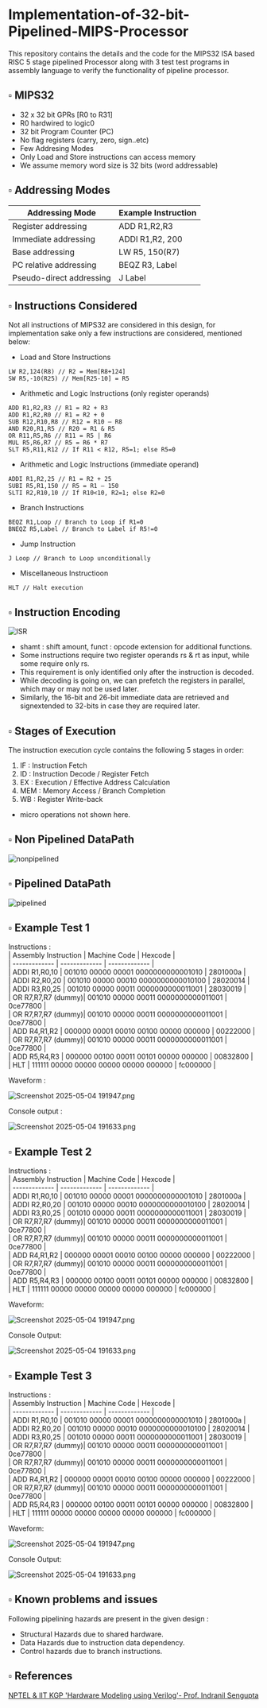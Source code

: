 # Implementation-of-32-bit-Pipelined-MIPS-Processor

This repository contains the details and the code for the MIPS32 ISA based RISC 5 stage pipelined Processor along with 3 test test programs in assembly language to verify the functionality of pipeline processor.  

## ▫️ MIPS32  
- 32 x 32 bit GPRs [R0 to R31]  
- R0 hardwired to logic0  
- 32 bit Program Counter (PC)  
- No flag registers (carry, zero, sign..etc)  
- Few Addresing Modes  
- Only Load and Store instructions can access memory  
- We assume memory word size is 32 bits (word addressable)  
## ▫️ Addressing Modes  
| Addressing Mode | Example Instruction |
| -------------- | -------------------------------------------------------------------------------------------------------------------------------------------------------------------- |
| Register addressing | ADD R1,R2,R3      |
| Immediate addressing | ADDI R1,R2, 200       |
| Base addressing      | LW R5, 150(R7)    |
| PC relative addressing  | BEQZ R3, Label   |
| Pseudo-direct addressing | J Label      |
## ▫️ Instructions Considered  
Not all instructions of MIPS32 are considered in this design, for implementation sake only a few instructions are considered, mentioned below:  
- Load and Store Instructions  
```
LW R2,124(R8) // R2 = Mem[R8+124]  
SW R5,-10(R25) // Mem[R25-10] = R5  
```
- Arithmetic and Logic Instructions (only register operands)  
```
ADD R1,R2,R3 // R1 = R2 + R3  
ADD R1,R2,R0 // R1 = R2 + 0  
SUB R12,R10,R8 // R12 = R10 – R8  
AND R20,R1,R5 // R20 = R1 & R5  
OR R11,R5,R6 // R11 = R5 | R6  
MUL R5,R6,R7 // R5 = R6 * R7  
SLT R5,R11,R12 // If R11 < R12, R5=1; else R5=0 
```
- Arithmetic and Logic Instructions (immediate operand)  
```
ADDI R1,R2,25 // R1 = R2 + 25  
SUBI R5,R1,150 // R5 = R1 – 150  
SLTI R2,R10,10 // If R10<10, R2=1; else R2=0 
```
- Branch Instructions  
```
BEQZ R1,Loop // Branch to Loop if R1=0  
BNEQZ R5,Label // Branch to Label if R5!=0  
```
- Jump Instruction  
```
J Loop // Branch to Loop unconditionally  
```
- Miscellaneous Instructioon  
```
HLT // Halt execution 
```
## ▫️ Instruction Encoding  
![ISR](https://user-images.githubusercontent.com/68592620/231771092-0c93aeb3-6b01-478f-a363-ecadb1ec578a.png)  
- shamt : shift amount, funct : opcode extension for additional functions.
- Some instructions require two register operands rs & rt as input, while some require only rs. 
- This requirement is only identified only after the instruction is decoded. 
- While decoding is going on, we can prefetch the registers in parallel, which may or may not be used later. 
- Similarly, the 16-bit and 26-bit immediate data are retrieved and signextended to 32-bits in case they are required later.  
## ▫️ Stages of Execution  
The instruction execution cycle contains the following 5 stages in order:  
1. IF : Instruction Fetch  
2. ID : Instruction Decode / Register Fetch  
3. EX : Execution / Effective Address Calculation  
4. MEM : Memory Access / Branch Completion  
5. WB : Register Write-back  
- micro operations not shown here.
## ▫️ Non Pipelined DataPath  
![nonpipelined](https://user-images.githubusercontent.com/68592620/231771101-f7ea7e00-5c8c-4b6d-ae0c-a0419066e7ad.png)  
## ▫️ Pipelined DataPath  
![pipelined](https://user-images.githubusercontent.com/68592620/231771102-12c05fa9-6e74-4835-abc6-1bd9b20e8453.png)  

## ▫️ Example Test 1   
 
Instructions :  
| Assembly Instruction  | Machine Code | Hexcode |  
| ------------- | ------------- | ------------- |  
| ADDI R1,R0,10  | 001010 00000 00001 0000000000001010  | 2801000a  |  
| ADDI R2,R0,20 | 001010 00000 00010 0000000000010100  | 28020014  |  
| ADDI R3,R0,25 | 001010 00000 00011 0000000000011001  | 28030019  |  
| OR R7,R7,R7 (dummy)| 001010 00000 00011 0000000000011001  | 0ce77800  |  
| OR R7,R7,R7 (dummy)| 001010 00000 00011 0000000000011001  | 0ce77800  |  
| ADD R4,R1,R2 | 000000 00001 00010 00100 00000 000000  | 00222000  |  
| OR R7,R7,R7 (dummy)| 001010 00000 00011 0000000000011001  | 0ce77800 |  
| ADD R5,R4,R3 | 000000 00100 00011 00101 00000 000000  | 00832800  |  
| HLT | 111111 00000 00000 00000 00000 000000  | fc000000  |  


Waveform :  

![Screenshot 2025-05-04 191947.png](<https://media-hosting.imagekit.io/3164ce249b934a23/Screenshot 2025-05-04 191947.png?Expires=1840977634&Key-Pair-Id=K2ZIVPTIP2VGHC&Signature=V2ATnnO-mqemxuztCtbx5-UZimxA2YWd~MUskf65vWxlyB6Iv7U5CTotdoPK60HDdRRWs8Ggg2qWfvB-Agyzv~~Kmxbe8m58wRmpYIpxT0PY0cX83jMvmCIxGFDz5e5JqRu6Fa59CmY~ZemqgXQ4CoJ0KUAWMHuYHp3q~nUEPHqXbvZozeIamRrRvHi3DKSWQNwrrGNrOLG-S8HCJFAoIxFgOi0TWsiDKBKsla7-87MpHwUafN~WyAOD5NavL7MOYP4Gy783DgJUA5JgwHJrZxoiF9~sNIDSrYMLqYJgqpbYoxlFZ~K29Gslk-Y~lJV8UEP4ncuFVATB18CYdMUKBg__>)

Console output :  

![Screenshot 2025-05-04 191633.png](<https://media-hosting.imagekit.io/2dcddde7ccd742d4/Screenshot 2025-05-04 191633.png?Expires=1840977885&Key-Pair-Id=K2ZIVPTIP2VGHC&Signature=zRQ9h8vnFoUnZ~w7lgQ~BEUhGeAtIzZ6tCuRnT-A8N6rOH0DD8QhKAfAyFHwoNEplbPOLZhQkcsCgA6SDv3E4T9mofdTYmULWVyG09~rlIm8ghtgpOfW4C2QHCN3IUe2iQbO-OGzqun7bWCyqB1aD~xV2G-bSO0pEjKE15mJbiafPz1tXjCNquTlQMOFFIuw7Lv2adTRVpvmiFrTE5qh34xOSh4pR44mLc~mDFD6iHDkP3qnTHQ-iJtuAVsY1TCI1TsT1EaIKBpCTJboymcIoHMVPOgQKVrde~1mq95KxC2xFflPNnmoiEry8~iJxxf7sYUPcsyEGVs7MaMPhea5WA__>)

## ▫️ Example Test 2

Instructions :  
| Assembly Instruction  | Machine Code | Hexcode |  
| ------------- | ------------- | ------------- |  
| ADDI R1,R0,10  | 001010 00000 00001 0000000000001010  | 2801000a  |  
| ADDI R2,R0,20 | 001010 00000 00010 0000000000010100  | 28020014  |  
| ADDI R3,R0,25 | 001010 00000 00011 0000000000011001  | 28030019  |  
| OR R7,R7,R7 (dummy)| 001010 00000 00011 0000000000011001  | 0ce77800  |  
| OR R7,R7,R7 (dummy)| 001010 00000 00011 0000000000011001  | 0ce77800  |  
| ADD R4,R1,R2 | 000000 00001 00010 00100 00000 000000  | 00222000  |  
| OR R7,R7,R7 (dummy)| 001010 00000 00011 0000000000011001  | 0ce77800 |  
| ADD R5,R4,R3 | 000000 00100 00011 00101 00000 000000  | 00832800  |  
| HLT | 111111 00000 00000 00000 00000 000000  | fc000000  |  

Waveform:

![Screenshot 2025-05-04 191947.png](<https://media-hosting.imagekit.io/3164ce249b934a23/Screenshot%202025-05-04%20191947.png?Expires=1840977634&Key-Pair-Id=K2ZIVPTIP2VGHC&Signature=V2ATnnO-mqemxuztCtbx5-UZimxA2YWd~MUskf65vWxlyB6Iv7U5CTotdoPK60HDdRRWs8Ggg2qWfvB-Agyzv~~Kmxbe8m58wRmpYIpxT0PY0cX83jMvmCIxGFDz5e5JqRu6Fa59CmY~ZemqgXQ4CoJ0KUAWMHuYHp3q~nUEPHqXbvZozeIamRrRvHi3DKSWQNwrrGNrOLG-S8HCJFAoIxFgOi0TWsiDKBKsla7-87MpHwUafN~WyAOD5NavL7MOYP4Gy783DgJUA5JgwHJrZxoiF9~sNIDSrYMLqYJgqpbYoxlFZ~K29Gslk-Y~lJV8UEP4ncuFVATB18CYdMUKBg__>)

Console Output:

![Screenshot 2025-05-04 191633.png](<https://media-hosting.imagekit.io/2dcddde7ccd742d4/Screenshot%202025-05-04%20191633.png?Expires=1840977885&Key-Pair-Id=K2ZIVPTIP2VGHC&Signature=zRQ9h8vnFoUnZ~w7lgQ~BEUhGeAtIzZ6tCuRnT-A8N6rOH0DD8QhKAfAyFHwoNEplbPOLZhQkcsCgA6SDv3E4T9mofdTYmULWVyG09~rlIm8ghtgpOfW4C2QHCN3IUe2iQbO-OGzqun7bWCyqB1aD~xV2G-bSO0pEjKE15mJbiafPz1tXjCNquTlQMOFFIuw7Lv2adTRVpvmiFrTE5qh34xOSh4pR44mLc~mDFD6iHDkP3qnTHQ-iJtuAVsY1TCI1TsT1EaIKBpCTJboymcIoHMVPOgQKVrde~1mq95KxC2xFflPNnmoiEry8~iJxxf7sYUPcsyEGVs7MaMPhea5WA__>)


## ▫️ Example Test 3

Instructions :  
| Assembly Instruction  | Machine Code | Hexcode |  
| ------------- | ------------- | ------------- |  
| ADDI R1,R0,10  | 001010 00000 00001 0000000000001010  | 2801000a  |  
| ADDI R2,R0,20 | 001010 00000 00010 0000000000010100  | 28020014  |  
| ADDI R3,R0,25 | 001010 00000 00011 0000000000011001  | 28030019  |  
| OR R7,R7,R7 (dummy)| 001010 00000 00011 0000000000011001  | 0ce77800  |  
| OR R7,R7,R7 (dummy)| 001010 00000 00011 0000000000011001  | 0ce77800  |  
| ADD R4,R1,R2 | 000000 00001 00010 00100 00000 000000  | 00222000  |  
| OR R7,R7,R7 (dummy)| 001010 00000 00011 0000000000011001  | 0ce77800 |  
| ADD R5,R4,R3 | 000000 00100 00011 00101 00000 000000  | 00832800  |  
| HLT | 111111 00000 00000 00000 00000 000000  | fc000000  |  

Waveform:

![Screenshot 2025-05-04 191947.png](<https://media-hosting.imagekit.io/3164ce249b934a23/Screenshot%202025-05-04%20191947.png?Expires=1840977634&Key-Pair-Id=K2ZIVPTIP2VGHC&Signature=V2ATnnO-mqemxuztCtbx5-UZimxA2YWd~MUskf65vWxlyB6Iv7U5CTotdoPK60HDdRRWs8Ggg2qWfvB-Agyzv~~Kmxbe8m58wRmpYIpxT0PY0cX83jMvmCIxGFDz5e5JqRu6Fa59CmY~ZemqgXQ4CoJ0KUAWMHuYHp3q~nUEPHqXbvZozeIamRrRvHi3DKSWQNwrrGNrOLG-S8HCJFAoIxFgOi0TWsiDKBKsla7-87MpHwUafN~WyAOD5NavL7MOYP4Gy783DgJUA5JgwHJrZxoiF9~sNIDSrYMLqYJgqpbYoxlFZ~K29Gslk-Y~lJV8UEP4ncuFVATB18CYdMUKBg__>)

Console Output:

![Screenshot 2025-05-04 191633.png](<https://media-hosting.imagekit.io/2dcddde7ccd742d4/Screenshot%202025-05-04%20191633.png?Expires=1840977885&Key-Pair-Id=K2ZIVPTIP2VGHC&Signature=zRQ9h8vnFoUnZ~w7lgQ~BEUhGeAtIzZ6tCuRnT-A8N6rOH0DD8QhKAfAyFHwoNEplbPOLZhQkcsCgA6SDv3E4T9mofdTYmULWVyG09~rlIm8ghtgpOfW4C2QHCN3IUe2iQbO-OGzqun7bWCyqB1aD~xV2G-bSO0pEjKE15mJbiafPz1tXjCNquTlQMOFFIuw7Lv2adTRVpvmiFrTE5qh34xOSh4pR44mLc~mDFD6iHDkP3qnTHQ-iJtuAVsY1TCI1TsT1EaIKBpCTJboymcIoHMVPOgQKVrde~1mq95KxC2xFflPNnmoiEry8~iJxxf7sYUPcsyEGVs7MaMPhea5WA__>)


## ▫️ Known problems and issues  
Following pipelining hazards are present in the given design :  
- Structural Hazards due to shared hardware.  
- Data Hazards due to instruction data dependency.  
- Control hazards due to branch instructions.  
## ▫️ References  
[NPTEL \& IIT KGP 'Hardware Modeling using Verilog'- Prof. Indranil Sengupta](https://nptel.ac.in/courses/106105165)
